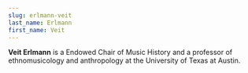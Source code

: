 ```yaml
---
slug: erlmann-veit
last_name: Erlmann
first_name: Veit
---
```

**Veit Erlmann** is a Endowed Chair of Music History and a professor of ethnomusicology and anthropology at the University of Texas at Austin.